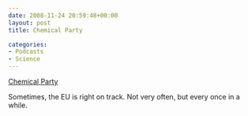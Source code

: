 ```yaml
---
date: 2008-11-24 20:59:48+00:00
layout: post
title: Chemical Party

categories:
- Podcasts
- Science
---
```


[Chemical Party](http://www.youtube.com/watch?v=HDw4gk5pYl8)

Sometimes, the EU is right on track. Not very often, but every once in a while.
